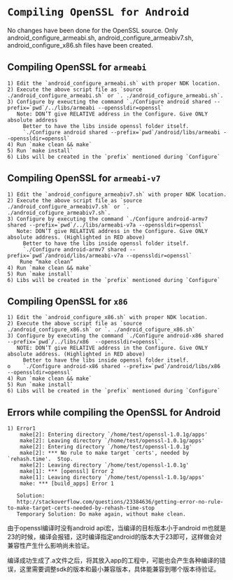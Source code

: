`Compiling OpenSSL for Android`
===============================

No changes have been done for the OpenSSL source. 
Only android_configure_armeabi.sh, android_configure_armeabiv7.sh, android_configure_x86.sh files have been created.


Compiling OpenSSL for `armeabi`
-------------------------------

```
1) Edit the `android_configure_armeabi.sh` with proper NDK location.
2) Execute the above script file as `source ./android_configure_armeabi.sh` or `. ./android_cofigure_armeabi.sh`.
3) Configure by exeucting the command `./Configure android shared --prefix=`pwd`/../libs/armeabi --openssldir=openssl`
   Note: DON’T give RELATIVE address in the Configure. Give ONLY absolute address
	 Better to have the libs inside openssl folder itself.
	 `./Configure android shared --prefix=`pwd`/android/libs/armeabi --openssldir=openssl`
4) Run `make clean && make`
5) Run `make install`
6) Libs will be created in the `prefix` mentioned during `Configure`
```

Compiling OpenSSL for `armeabi-v7`
----------------------------------

```
1) Edit the `android_configure_armeabiv7.sh` with proper NDK location.
2) Execute the above script file as `source ./android_configure_armeabiv7.sh` or `. ./android_cofigure_armeabiv7.sh`.
3) Configure by executing the command `./Configure android-armv7 shared --prefix=`pwd`/../libs/armeabi-v7a --openssldir=openssl`
   Note: DON’T give RELATIVE address in the Configure. Give ONLY absolute address. (Highlighted in RED above)
	 Better to have the libs inside openssl folder itself.
	 `./Configure android-armv7 shared --prefix=`pwd`/android/libs/armeabi-v7a --openssldir=openssl`
	Rune “make clean”
4) Run `make clean && make`
5) Run `make install`
6) Libs will be created in the `prefix` mentioned during `Configure`
```

Compiling OpenSSL for `x86`
---------------------------
 
```
1) Edit the `android_configure_x86.sh` with proper NDK location.
2) Execute the above script file as `source ./android_configure_x86.sh` or `. ./android_cofigure_x86.sh`
3) Configure by executing the command `./Configure android-x86 shared --prefix=`pwd`/../libs/x86  --openssldir=openssl`.
   NOTE: DON’T give RELATIVE address in the Configure. Give ONLY absolute address. (Highlighted in RED above)
	 Better to have the libs inside openssl folder itself.
o	 `./Configure android-x86 shared --prefix=`pwd`/android/libs/x86  --openssldir=openssl`
4) Run `make clean && make`
5) Run `make install`
6) Libs will be created in the `prefix` mentioned during `Configure`

```

Errors while compiling the OpenSSL for Android
----------------------------------------------

```
1) Error1
    make[2]: Entering directory `/home/test/openssl-1.0.1g/apps'
    make[2]: Leaving directory `/home/test/openssl-1.0.1g/apps'
    make[2]: Entering directory `/home/test/openssl-1.0.1g'
    make[2]: *** No rule to make target `certs', needed by `rehash.time'.  Stop.
    make[2]: Leaving directory `/home/test/openssl-1.0.1g'
    make[1]: *** [openssl] Error 2
    make[1]: Leaving directory `/home/test/openssl-1.0.1g/apps'
    make: *** [build_apps] Error 1

   Solution:
   http://stackoverflow.com/questions/23384636/getting-error-no-rule-to-make-target-certs-needed-by-rehash-time-stop
   Temporary Solution: Do make again, without make clean.
```

由于openssl编译时没有android api宏，当编译的目标版本小于android m也就是23的时候，编译会报错，这时编译指定android的版本大于23即可，这样做会对兼容性产生什么影响尚未验证。

编译成功生成了.a文件之后，将其放入app的工程中，可能也会产生各种编译的错误，这里需要调整sdk的版本和最小兼容版本，具体能兼容到哪个版本待验证。
